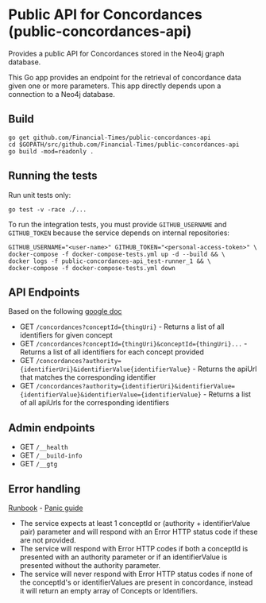 # Public API for Concordances (public-concordances-api)

Provides a public API for Concordances stored in the Neo4j graph database.

This Go app provides an endpoint for the retrieval of concordance data given one or more parameters. This app
directly depends upon a connection to a Neo4j database.

## Build

```shell
go get github.com/Financial-Times/public-concordances-api
cd $GOPATH/src/github.com/Financial-Times/public-concordances-api
go build -mod=readonly .
```

## Running the tests

Run unit tests only:

```shell script
go test -v -race ./...
```

To run the integration tests, you must provide `GITHUB_USERNAME` and
`GITHUB_TOKEN` because the service depends on internal repositories:

```shell
GITHUB_USERNAME="<user-name>" GITHUB_TOKEN="<personal-access-token>" \
docker-compose -f docker-compose-tests.yml up -d --build && \
docker logs -f public-concordances-api_test-runner_1 && \
docker-compose -f docker-compose-tests.yml down
```

## API Endpoints

Based on the following [google doc](https://docs.google.com/a/ft.com/document/d/1onyyb-XoByB00RQNZvjNoL_IsO_eHKe-vOpUuAVHyJE)

- GET `/concordances?conceptId={thingUri}` - Returns a list of all identifiers for given concept
- GET `/concordances?conceptId={thingUri}&conceptId={thingUri}...` - Returns a list of all identifiers for each concept provided
- GET `/concordances?authority={identifierUri}&identifierValue{identifierValue}` - Returns the apiUrl that matches the corresponding identifier
- GET `/concordances?authority={identifierUri}&identifierValue={identifierValue}&identifierValue={identifierValue}` - Returns a list of all apiUrls for the corresponding identifiers

## Admin endpoints

- GET `/__health`
- GET `/__build-info`
- GET `/__gtg`

## Error handling

[Runbook](https://runbooks.ftops.tech/public-concordances-api) - [Panic guide](https://sites.google.com/a/ft.com/universal-publishing/ops-guides/panic-guides/concordances-read)

- The service expects at least 1 conceptId or (authority + identifierValue pair) parameter and will respond with an Error HTTP status code if these are not provided.
- The service will respond with Error HTTP codes if both a conceptId is presented with an authority parameter or if an identifierValue is presented without the authority parameter.
- The service will never respond with Error HTTP status codes if none of the conceptId's or identifierValues are present in concordance,
instead it will return an empty array of Concepts or Identifiers.
